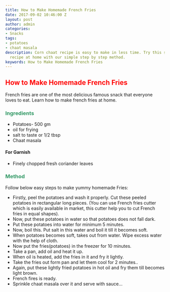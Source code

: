 ```yaml
---
title: How to Make Homemade French Fries
date: 2017-09-02 10:46:00 Z
layout: post
author: admin
categories:
- Snacks
tags:
- potatoes
- chaat masala
description: Corn chaat recipe is easy to make in less time. Try this spicy corn chaat
  recipe at home with our simple step by step method.
keywords: How to Make Homemade French Fries
---
```


<h2><span style="color: #ff0000;"><strong>How to Make Homemade French Fries</strong></span></h2>
French fries are one of the most delicious famous snack that everyone loves to eat. Learn how to make french fries at home.
<h3><span style="color: #339966;"><strong>Ingredients</strong></span></h3>
<ul>
 	<li>Potatoes- 500 gm</li>
 	<li>oil for frying</li>
 	<li>salt to taste or 1/2 tbsp</li>
 	<li>Chaat masala</li>
</ul>
<h4><strong>For Garnish</strong></h4>
<ul>
 	<li>Finely chopped fresh coriander leaves</li>
</ul>
<h3><strong><span style="color: #339966;">Method</span></strong></h3>
Follow below easy steps to make yummy homemade Fries:
<script async src="//pagead2.googlesyndication.com/pagead/js/adsbygoogle.js"></script>
<!-- post -->
<ins class="adsbygoogle" style="display: block;" data-ad-client="ca-pub-8391089480493038" data-ad-slot="4079886109" data-ad-format="auto"></ins>
<script>
(adsbygoogle = window.adsbygoogle || []).push({});
</script>
<ul>
 	<li>Firstly, peel the potatoes and wash it properly. Cut these peeled potatoes in rectangular long pieces. (You can use French fries cutter which is easily available in market, this cutter help you to cut French fries in equal shapes).</li>
 	<li>Now, put these potatoes in water so that potatoes does not fall dark.</li>
 	<li>Put these potatoes into water for minimum 5 minutes.</li>
 	<li>Now, boil this. Put salt in this water and boil it till it becomes soft.</li>
 	<li>When potatoes becomes soft, takes out from water. Wipe excess water with the help of cloth.</li>
 	<li>Now put the fries(potatoes) in the freezer for 10 minutes.</li>
 	<li>Take a pan, add oil and heat it up.</li>
 	<li>When oil is heated, add the fries in it and fry it lightly.</li>
 	<li>Take the fries out form pan and let them cool for 2 minutes..</li>
 	<li>Again, put these lightly fried potatoes in hot oil and fry them till becomes light brown.</li>
 	<li>French fires is ready.</li>
 	<li>Sprinkle chaat masala over it and serve with sauce...</li>
</ul>